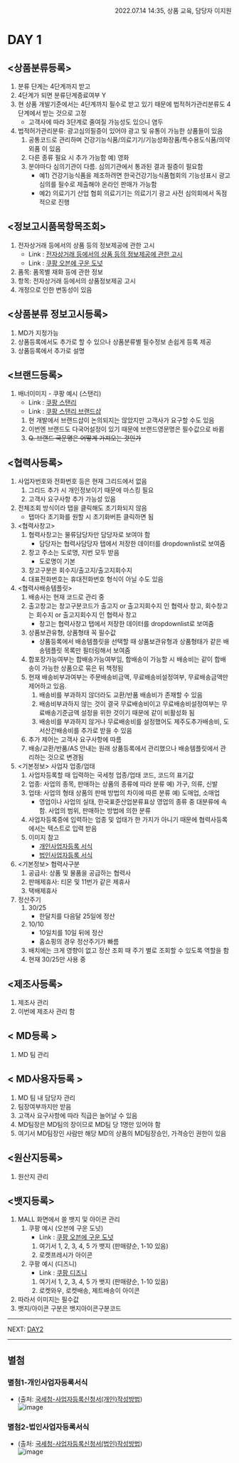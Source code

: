 <div style="text-align: right"> 2022.07.14 14:35, 상품 교육, 담당자 이지원 </div>

# DAY 1

## <상품분류등록>
1. 분류 단계는 4단계까지 받고
2. 4단계가 되면 분류단계종료여부 Y
3. 현 상품 개발기준에서는 4단계까지 필수로 받고 있기 때문에 법적허가관리분류도 4단계에서 받는 것으로 고정
    - 고객사에 따라 3단계로 줄여질 가능성도 있으니 염두
4. 법적허가관리분류: 광고심의필증이 있어야 광고 및 유통이 가능한 상품들이 있음
    1. 공통코드로 관리하며 건강기능식품/의료기기/기능성화장품/특수용도식품/의약외품 이 있음
    2. 다른 종류 필요 시 추가 가능함 예) 영화
    3. 분야마다 심의기관이 다름. 심의기관에서 통과된 결과 필증이 필요함
        - 예1) 건강기능식품을 제조하려면 한국건강기능식품협회의 기능성표시 광고심의를 필수로 제출해야 온라인 판매가 가능함
        - 예2) 의료기기 산업 협회 의료기기는 의료기기 광고 사전 심의회에서 독점적으로 진행


## <정보고시품목항목조회>
1. 전자상거래 등에서의 상품 등의 정보제공에 관한 고시
    * Link : [전자상거래 등에서의 상품 등의 정보제공에 관한 고시][gosilink]
    * Link : [쿠팡 오븐에 구운 도넛][coupangovendonutlink]
2. 품목: 품목별 재화 등에 관한 정보
3. 항목: 전자상거래 등에서의 상품정보제공 고시
4. 개정으로 인한 변동성이 있음


## <상품분류 정보고시등록>
1. MD가 지정가능
2. 상품등록에서도 추가로 할 수 있으나 상품분류별 필수정보 손쉽게 등록 제공
3. 상품등록에서 추가로 설명


## <브랜드등록>
1. 배너이미지 - 쿠팡 예시 (스탠리)
    * Link : [쿠팡 스탠리][coupangstanleylink]
    * Link : [쿠팡 스탠리 브랜드샵][coupangstanleybrandshoplink]
    1. 현 개발에서 브랜드샵이 논의되지는 않았지만 고객사가 요구할 수도 있음
    2. 이번엔 브랜드도 다국어설정이 있기 때문에 브랜드영문명은 필수값으로 바뀜
    3. ~~Q. 브랜드 국문명은 어떻게 가져오는 것인가~~


## <협력사등록>
1. 사업자번호와 전화번호 등은 현재 그리드에서 없음
    1. 그리드 추가 시 개인정보이기 때문에 마스킹 필요
    2. 고객사 요구사항 추가 가능성 있음
2. 전체조회 방식이라 탭을 클릭해도 초기화되지 않음
    - 탭마다 초기화를 원할 시 초기화버튼 클릭하면 됨
3. <협력사창고>
    1. 협력사창고는 물류담당자만 담당자로 보여야 함
        - 담당자는 협력사담당자 탭에서 저장한 데이터를 dropdownlist로 보여줌
    2. 창고 주소는 도로명, 지번 모두 받음
        - 도로명이 기본
    3. 창고구분은 회수지/출고지/출고지회수지
    4. 대표전화번호는 휴대전화번호 형식이 아닐 수도 있음
4. <협력사배송템플릿>
    1. 배송사는 현재 코드로 관리 중
    2. 출고창고는 창고구분코드가 출고지 or 출고지회수지 인 협력사 창고, 회수창고는 회수지 or 출고지회수지 인 협력사 창고
        - 창고는 협력사창고 탭에서 저장한 데이터를 dropdownlist로 보여줌
    3. 상품보관유형, 상품형태 꼭 필수값
        - 상품등록에서 배송템플릿을 선택할 때 상품보관유형과 상품형태가 같은 배송템플릿 목록만 필터링해서 보여줌
    4. 합포장가능여부는 합배송가능여부임, 합배송이 가능할 시 배송비는 같이 합배송이 가능한 상품으로 묶은 뒤 책정됨
    5. 현재 배송비부과여부는 주문배송비금액, 무료배송비설정여부, 무료배송금액만 제어하고 있음.
        1. 배송비를 부과하지 않더라도 교환/반품 배송비가 존재할 수 있음
        2. 배송비부과하지 않는 것이 결국 무료배송비이고 무료배송비설정여부는 무료배송기준금액 설정을 위한 것이기 때문에 같이 비활성화 됨
        3. 배송비를 부과하지 않거나 무료배송비를 설정했어도 제주도추가배송비, 도서산간배송비를 추가로 받을 수 있음
    6. 추가 제어는 고객사 요구사항에 따름
    7. 배송/교환/반품/AS 안내는 원래 상품등록에서 관리했으나 배송템플릿에서 관리하는 것으로 변경됨
5. <기본정보> 사업자 업종/업태
    1. 사업자등록할 때 입력하는 국세청 업종/업태 코드, 코드의 표기값
    2. 업종: 사업의 종목, 판매하는 상품의 종류에 따라 분류 예) 가구, 의류, 신발
    3. 업태: 사업의 형태 상품의 판매 방법의 차이에 따른 분류 예) 도매업, 소매업
        - 영업이나 사업의 실태, 한국표준산업분류표상 영업의 종류 중 대분류에 속함. 사업의 범위, 판매하는 방법에 의한 분류
    4. 사업자등록증에 입력하는 업종 및 업태가 한 가지가 아니기 때문에 협력사등록에서는 텍스트로 입력 받음
    5. 이미지 참고
        - [개인사업자등록 서식](#별첨1-개인사업자등록서식)
        - [법인사업자등록 서식](#별첨2-법인사업자등록서식)
6. <기본정보> 협력사구분
    1. 공급사: 상품 및 물품을 공급하는 협력사
    2. 판매제휴사: 티몬 및 11번가 같은 제휴사
    3. 택배제휴사
7. 정산주기
    1. 30/25
        - 한달치를 다음달 25일에 정산
    2. 10/10
        - 10일치를 10일 뒤에 정산
        - 홈쇼핑의 경우 정산주기가 빠름
    3. 배치에는 크게 영향이 없고 정산 조회 때 주기 별로 조회할 수 있도록 역할을 함
    4. 현재 30/25만 사용 중
    <!-- * 거래처-당사 공급계약서에 따라 거래처 기준으로 정산됨
    * 결제조건은 등록되고 나면 웬만해선 안바뀜
    * 바뀌어도 다음 달이나 다음 주기부터 반영되도록 -->
## <제조사등록>
1. 제조사 관리
2. 이번에 제조사 관리 함


## < MD등록 >
1. MD 팀 관리


## < MD사용자등록 >
1. MD 팀 내 담당자 관리
2. 팀장여부까지만 받음
3. 고객사 요구사항에 따라 직급은 늘어날 수 있음
4. MD팀장은 MD팀의 장이므로 MD팀 당 1명만 있어야 함
5. 여기서 MD팀장인 사람만 해당 MD의 상품의 MD팀장승인, 가격승인 권한이 있음


## <원산지등록>
1. 원산지 관리


## <뱃지등록>
1. MALL 화면에서 쓸 뱃지 및 아이콘 관리
    1. 쿠팡 예시 (오븐에 구운 도넛)
        * Link : [쿠팡 오븐에 구운 도넛][coupangovendonutsearchlink]
        1. 여기서 1, 2, 3, 4, 5 가 뱃지 (판매량순, 1-10 있음)
        2. 로켓프레시가 아이콘
    2. 쿠팡 예시 (디즈니)
        * Link : [쿠팡 디즈니][coupangdisneylink]
        1. 여기서 1, 2, 3, 4, 5 가 뱃지 (판매량순, 1-10 있음)
        2. 로켓와우, 로켓배송, 제트배송이 아이콘
2. 따라서 이미지는 필수값
3. 뱃지/아이콘 구분은 뱃지아이콘구분코드

* * *
NEXT: [DAY2][day2]
* * *

## 별첨
### 별첨1-개인사업자등록서식
- (출처: [국세청-사업자등록신청서(개인)작성방법][individualbizformlink])    
![image](../source/imgs/bzmnIndivRegFm1.bmp)

### 별첨2-법인사업자등록서식
- (출처: [국세청-사업자등록신청서(법인)작성방법][companybizformlink])    
![image](../source/imgs/bzmnCoRegFm1.bmp)


<!-- 첨부 링크 -->

[gosilink]: https://www.law.go.kr/%ED%96%89%EC%A0%95%EA%B7%9C%EC%B9%99/%EC%A0%84%EC%9E%90%EC%83%81%EA%B1%B0%EB%9E%98%EB%93%B1%EC%97%90%EC%84%9C%EC%9D%98%EC%83%81%ED%92%88%EB%93%B1%EC%9D%98%EC%A0%95%EB%B3%B4%EC%A0%9C%EA%B3%B5%EC%97%90%EA%B4%80%ED%95%9C%EA%B3%A0%EC%8B%9C

[coupangstanleylink]: https://www.coupang.com/vp/products/1596362803?itemId=3106757208&vendorItemId=71094519712&trcid=370161&traid=home_CategoryBest_C3&sourceType=CATEGORY&categoryId=185704&isAddedCart=

[coupangstanleybrandshoplink]: https://www.coupang.com/np/products/brand-shop?brandName=%EC%8A%A4%ED%83%A0%EB%A6%AC

[coupangovendonutlink]: https://www.coupang.com/vp/products/338238274?itemId=1078116533&vendorItemId=82336003452&q=%EC%98%A4%EB%B8%90%EC%97%90+%EA%B5%AC%EC%9A%B4+%EB%8F%84%EB%84%9B&itemsCount=36&searchId=bd1f88e8c3c446c996d93a3be6c55296&rank=1&isAddedCart=

[coupangovendonutsearchlink]: https://www.coupang.com/np/search?component=&q=%EC%98%A4%EB%B8%90%EC%97%90+%EA%B5%AC%EC%9A%B4+%EB%8F%84%EB%84%9B&channel=user

[coupangdisneylink]: https://www.coupang.com/np/search?component=&q=%EB%94%94%EC%A6%88%EB%8B%88&channel=user

[individualbizformlink]: https://www.nts.go.kr/taxpayer_advocate/na/ntt/selectNttInfo.do?mi=40396&nttSn=1302746

[companybizformlink]: https://www.nts.go.kr/taxpayer_advocate/na/ntt/selectNttInfo.do?mi=40396&nttSn=1302747

[day2]: ../products/DAY2-%EC%83%81%ED%92%88%EA%B4%80%EB%A6%AC.md